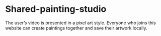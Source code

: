 # Shared-painting-studio
The user’s video is presented in a pixel art style. Everyone who joins this website can create paintings together and save their artwork locally.
